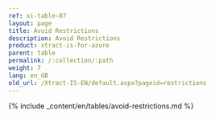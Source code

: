 ```yaml
---
ref: xi-table-07
layout: page
title: Avoid Restrictions
description: Avoid Restrictions
product: xtract-is-for-azure
parent: table
permalink: /:collection/:path
weight: 7
lang: en_GB
old_url: /Xtract-IS-EN/default.aspx?pageid=restrictions
---
```

{% include _content/en/tables/avoid-restrictions.md  %}
